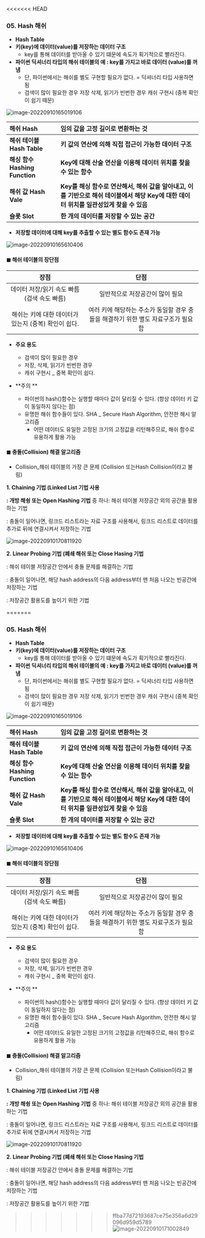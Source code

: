 <<<<<<< HEAD
### 05. Hash 해쉬 

* **Hash Table** 
* **키(key)에 데이터(value)를 저장하는 데이터 구조** 
  * key를 통해 데이터를 받아올 수 있기 떄문에 속도가 획기적으로 빨라진다. 
* **파이썬 딕셔너리 타입의 해쉬 테이블의 예 : key를 가지고 바로 데이터 (value)를 꺼냄**
  * 단, 파이썬에서는 해쉬를 별도 구현할 필요가 없다. = 딕셔너리 타입 사용하면 됨 
  * 검색이 많이 필요한 경우 저장 삭제, 읽기가 빈번한 경우 캐쉬 구현시 (중복 확인이 쉽기 때문)

![image-20220910165019106](C:\Users\LGD\AppData\Roaming\Typora\typora-user-images\image-20220910165019106.png)

| **해쉬 Hash**                  | 임의 값을 고정 길이로 변환하는 것                            |
| :----------------------------- | :----------------------------------------------------------- |
| **해쉬 테이블 Hash Table**     | **키 값의 연산에 의해 직접 접근이 가능한 데이터 구조**       |
| **해싱 함수 Hashing Function** | **Key에 대해 산술 연산을 이용해 데이터 위치를 찾을 수 있는 함수** |
| **해쉬 값 Hash Vale**          | **Key를 해싱 함수로 연산해서, 해쉬 값을 알아내고, 이를 기반으로 해쉬 테이블에서 해당 Key에 대한 데이터 위치를 일관성있게 찾을 수 있음** |
| **슬롯 Slot**                  | **한 개의 데이터를 저장할 수 있는 공간**                     |

* **저장할 데이터에 대해 key를 추출할 수 있는 별도 함수도 존재 가능** 

![image-20220910165610406](C:\Users\LGD\AppData\Roaming\Typora\typora-user-images\image-20220910165610406.png)

#### ◼ 해쉬 테이블의 장단점 

|                         장점                          |                             단점                             |
| :---------------------------------------------------: | :----------------------------------------------------------: |
|    데이터 저장/읽기 속도 빠름    (검색 속도 빠름)     |               일반적으로 저장공간이 많이 필요                |
| 해쉬는 키에 대한 데이터가 있는지  (중복) 확인이 쉽다. | 여러 키에 해당하는 주소가 동일할 경우 충돌을 해결하기 위한 별도 자료구조가 필요함 |

* **주요 용도**
  * 검색이 많이 필요한 경우 
  * 저장, 삭제, 읽기가 빈번한 경우 
  * 캐쉬 구현시 _ 중복 확인이 쉽다. 



* **주의 **
  * 파이썬의 hash()함수는 실행할 때마다 값이 달리질 수 있다. (항상 데이터 키 값이 동일하지 않다는 점)
  * 유명한 해쉬 함수들이 있다. SHA _ Secure Hash Algorithm, 안전한 해시 알고리즘
    * 어떤 데이터도 유일한 고정된 크기의 고정값을 리턴해주므로, 해쉬 함수로 유용하게 활용 가능



#### ◼ 충돌(Collision) 해결 알고리즘 

* Collision_해쉬 테이블의 가장 큰 문제 (Collision 또는Hash Collision이라고 불림)

**1. Chaining 기법 (Linked List 기법 사용**

**: 개방 해슁 또는 Open Hashing 기법** 중 하나: 해쉬 테이블 저장공간 외의 공간을 활용하는 기법

: 충돌이 일어나면, 링크드 리스트라는 자료 구조를 사용해서, 링크드 리스트로 데이터를 추가로 뒤에 연결시켜서 저장하는 기법

![image-20220910170811920](C:\Users\LGD\AppData\Roaming\Typora\typora-user-images\image-20220910170811920.png)

**2. Linear Probing 기법 (폐쇄 해쉬 또는 Close Hasing 기법**

: 해쉬 테이블 저장공간 안에서 충돌 문제를 해결하는 기법

: 충돌이 일어나면, 해당 hash address의 다음 address부터 맨 처음 나오는 빈공간에 저장하는 기법

: 저장공간 활용도를 높이기 위한 기법

=======
### 05. Hash 해쉬 

* **Hash Table** 
* **키(key)에 데이터(value)를 저장하는 데이터 구조** 
  * key를 통해 데이터를 받아올 수 있기 떄문에 속도가 획기적으로 빨라진다. 
* **파이썬 딕셔너리 타입의 해쉬 테이블의 예 : key를 가지고 바로 데이터 (value)를 꺼냄**
  * 단, 파이썬에서는 해쉬를 별도 구현할 필요가 없다. = 딕셔너리 타입 사용하면 됨 
  * 검색이 많이 필요한 경우 저장 삭제, 읽기가 빈번한 경우 캐쉬 구현시 (중복 확인이 쉽기 때문)

![image-20220910165019106](C:\Users\LGD\AppData\Roaming\Typora\typora-user-images\image-20220910165019106.png)

| **해쉬 Hash**                  | 임의 값을 고정 길이로 변환하는 것                            |
| :----------------------------- | :----------------------------------------------------------- |
| **해쉬 테이블 Hash Table**     | **키 값의 연산에 의해 직접 접근이 가능한 데이터 구조**       |
| **해싱 함수 Hashing Function** | **Key에 대해 산술 연산을 이용해 데이터 위치를 찾을 수 있는 함수** |
| **해쉬 값 Hash Vale**          | **Key를 해싱 함수로 연산해서, 해쉬 값을 알아내고, 이를 기반으로 해쉬 테이블에서 해당 Key에 대한 데이터 위치를 일관성있게 찾을 수 있음** |
| **슬롯 Slot**                  | **한 개의 데이터를 저장할 수 있는 공간**                     |

* **저장할 데이터에 대해 key를 추출할 수 있는 별도 함수도 존재 가능** 

![image-20220910165610406](C:\Users\LGD\AppData\Roaming\Typora\typora-user-images\image-20220910165610406.png)

#### ◼ 해쉬 테이블의 장단점 

|                         장점                          |                             단점                             |
| :---------------------------------------------------: | :----------------------------------------------------------: |
|    데이터 저장/읽기 속도 빠름    (검색 속도 빠름)     |               일반적으로 저장공간이 많이 필요                |
| 해쉬는 키에 대한 데이터가 있는지  (중복) 확인이 쉽다. | 여러 키에 해당하는 주소가 동일할 경우 충돌을 해결하기 위한 별도 자료구조가 필요함 |

* **주요 용도**
  * 검색이 많이 필요한 경우 
  * 저장, 삭제, 읽기가 빈번한 경우 
  * 캐쉬 구현시 _ 중복 확인이 쉽다. 



* **주의 **
  * 파이썬의 hash()함수는 실행할 때마다 값이 달리질 수 있다. (항상 데이터 키 값이 동일하지 않다는 점)
  * 유명한 해쉬 함수들이 있다. SHA _ Secure Hash Algorithm, 안전한 해시 알고리즘
    * 어떤 데이터도 유일한 고정된 크기의 고정값을 리턴해주므로, 해쉬 함수로 유용하게 활용 가능



#### ◼ 충돌(Collision) 해결 알고리즘 

* Collision_해쉬 테이블의 가장 큰 문제 (Collision 또는Hash Collision이라고 불림)

**1. Chaining 기법 (Linked List 기법 사용**

**: 개방 해슁 또는 Open Hashing 기법** 중 하나: 해쉬 테이블 저장공간 외의 공간을 활용하는 기법

: 충돌이 일어나면, 링크드 리스트라는 자료 구조를 사용해서, 링크드 리스트로 데이터를 추가로 뒤에 연결시켜서 저장하는 기법

![image-20220910170811920](C:\Users\LGD\AppData\Roaming\Typora\typora-user-images\image-20220910170811920.png)

**2. Linear Probing 기법 (폐쇄 해쉬 또는 Close Hasing 기법**

: 해쉬 테이블 저장공간 안에서 충돌 문제를 해결하는 기법

: 충돌이 일어나면, 해당 hash address의 다음 address부터 맨 처음 나오는 빈공간에 저장하는 기법

: 저장공간 활용도를 높이기 위한 기법

>>>>>>> ffba77d72193687ce75e356a6d29096d959d5789
![image-20220910171002849](C:\Users\LGD\AppData\Roaming\Typora\typora-user-images\image-20220910171002849.png)